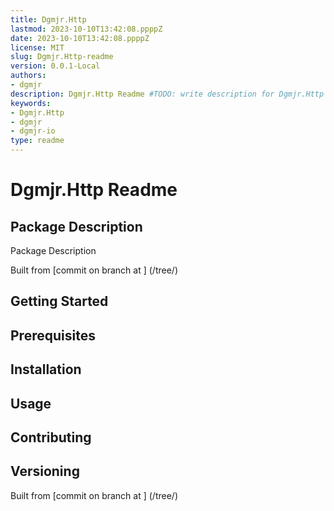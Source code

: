 ```yaml
---
title: Dgmjr.Http
lastmod: 2023-10-10T13:42:08.ppppZ
date: 2023-10-10T13:42:08.ppppZ
license: MIT
slug: Dgmjr.Http-readme
version: 0.0.1-Local
authors:
- dgmjr
description: Dgmjr.Http Readme #TODO: write description for Dgmjr.Http Readme
keywords:
- Dgmjr.Http
- dgmjr
- dgmjr-io
type: readme
---
```

# Dgmjr.Http Readme
<!-- TODO: Write the contents of the Dgmjr.Http Readme file -->
## Package Description
Package Description
      
Built from [commit  on branch  at ]
(/tree/)
## Getting Started
## Prerequisites
## Installation
## Usage
## Contributing
## Versioning
Built from [commit  on branch  at ]
(/tree/)
